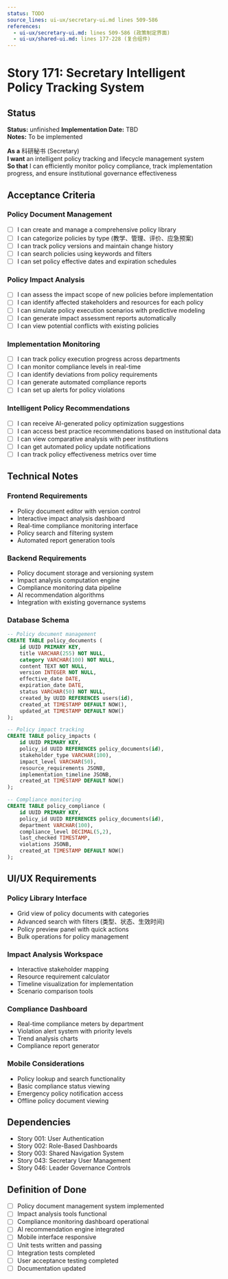 ```yaml
---
status: TODO
source_lines: ui-ux/secretary-ui.md lines 509-586
references:
  - ui-ux/secretary-ui.md: lines 509-586 (政策制定界面)
  - ui-ux/shared-ui.md: lines 177-228 (复合组件)
---
```

# Story 171: Secretary Intelligent Policy Tracking System

## Status
**Status:** unfinished
**Implementation Date:** TBD  
**Notes:** To be implemented

**As a** 科研秘书 (Secretary)  
**I want** an intelligent policy tracking and lifecycle management system  
**So that** I can efficiently monitor policy compliance, track implementation progress, and ensure institutional governance effectiveness

## Acceptance Criteria

### Policy Document Management
- [ ] I can create and manage a comprehensive policy library
- [ ] I can categorize policies by type (教学、管理、评价、应急预案)
- [ ] I can track policy versions and maintain change history
- [ ] I can search policies using keywords and filters
- [ ] I can set policy effective dates and expiration schedules

### Policy Impact Analysis
- [ ] I can assess the impact scope of new policies before implementation
- [ ] I can identify affected stakeholders and resources for each policy
- [ ] I can simulate policy execution scenarios with predictive modeling
- [ ] I can generate impact assessment reports automatically
- [ ] I can view potential conflicts with existing policies

### Implementation Monitoring
- [ ] I can track policy execution progress across departments
- [ ] I can monitor compliance levels in real-time
- [ ] I can identify deviations from policy requirements
- [ ] I can generate automated compliance reports
- [ ] I can set up alerts for policy violations

### Intelligent Policy Recommendations
- [ ] I can receive AI-generated policy optimization suggestions
- [ ] I can access best practice recommendations based on institutional data
- [ ] I can view comparative analysis with peer institutions
- [ ] I can get automated policy update notifications
- [ ] I can track policy effectiveness metrics over time

## Technical Notes

### Frontend Requirements
- Policy document editor with version control
- Interactive impact analysis dashboard
- Real-time compliance monitoring interface
- Policy search and filtering system
- Automated report generation tools

### Backend Requirements
- Policy document storage and versioning system
- Impact analysis computation engine
- Compliance monitoring data pipeline
- AI recommendation algorithms
- Integration with existing governance systems

### Database Schema
```sql
-- Policy document management
CREATE TABLE policy_documents (
    id UUID PRIMARY KEY,
    title VARCHAR(255) NOT NULL,
    category VARCHAR(100) NOT NULL,
    content TEXT NOT NULL,
    version INTEGER NOT NULL,
    effective_date DATE,
    expiration_date DATE,
    status VARCHAR(50) NOT NULL,
    created_by UUID REFERENCES users(id),
    created_at TIMESTAMP DEFAULT NOW(),
    updated_at TIMESTAMP DEFAULT NOW()
);

-- Policy impact tracking
CREATE TABLE policy_impacts (
    id UUID PRIMARY KEY,
    policy_id UUID REFERENCES policy_documents(id),
    stakeholder_type VARCHAR(100),
    impact_level VARCHAR(50),
    resource_requirements JSONB,
    implementation_timeline JSONB,
    created_at TIMESTAMP DEFAULT NOW()
);

-- Compliance monitoring
CREATE TABLE policy_compliance (
    id UUID PRIMARY KEY,
    policy_id UUID REFERENCES policy_documents(id),
    department VARCHAR(100),
    compliance_level DECIMAL(5,2),
    last_checked TIMESTAMP,
    violations JSONB,
    created_at TIMESTAMP DEFAULT NOW()
);
```

## UI/UX Requirements

### Policy Library Interface
- Grid view of policy documents with categories
- Advanced search with filters (类型、状态、生效时间)
- Policy preview panel with quick actions
- Bulk operations for policy management

### Impact Analysis Workspace
- Interactive stakeholder mapping
- Resource requirement calculator
- Timeline visualization for implementation
- Scenario comparison tools

### Compliance Dashboard
- Real-time compliance meters by department
- Violation alert system with priority levels
- Trend analysis charts
- Compliance report generator

### Mobile Considerations
- Policy lookup and search functionality
- Basic compliance status viewing
- Emergency policy notification access
- Offline policy document viewing

## Dependencies
- Story 001: User Authentication
- Story 002: Role-Based Dashboards  
- Story 003: Shared Navigation System
- Story 043: Secretary User Management
- Story 046: Leader Governance Controls

## Definition of Done
- [ ] Policy document management system implemented
- [ ] Impact analysis tools functional
- [ ] Compliance monitoring dashboard operational
- [ ] AI recommendation engine integrated
- [ ] Mobile interface responsive
- [ ] Unit tests written and passing
- [ ] Integration tests completed
- [ ] User acceptance testing completed
- [ ] Documentation updated
